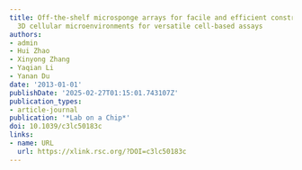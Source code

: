 ```yaml
---
title: Off-the-shelf microsponge arrays for facile and efficient construction of miniaturized
  3D cellular microenvironments for versatile cell-based assays
authors:
- admin
- Hui Zhao
- Xinyong Zhang
- Yaqian Li
- Yanan Du
date: '2013-01-01'
publishDate: '2025-02-27T01:15:01.743107Z'
publication_types:
- article-journal
publication: '*Lab on a Chip*'
doi: 10.1039/c3lc50183c
links:
- name: URL
  url: https://xlink.rsc.org/?DOI=c3lc50183c
---
```

